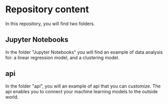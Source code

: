 # Repository content

In this repository, you will find two folders.

## Jupyter Notebooks

In the folder "Jupyter Notebooks" you will find an example of data analysis for: a linear regression model, and a clustering model.


## api

In the folder "api", you will an example of api that you can customize. The api enables you to connect your machine learning models to the outside world.
